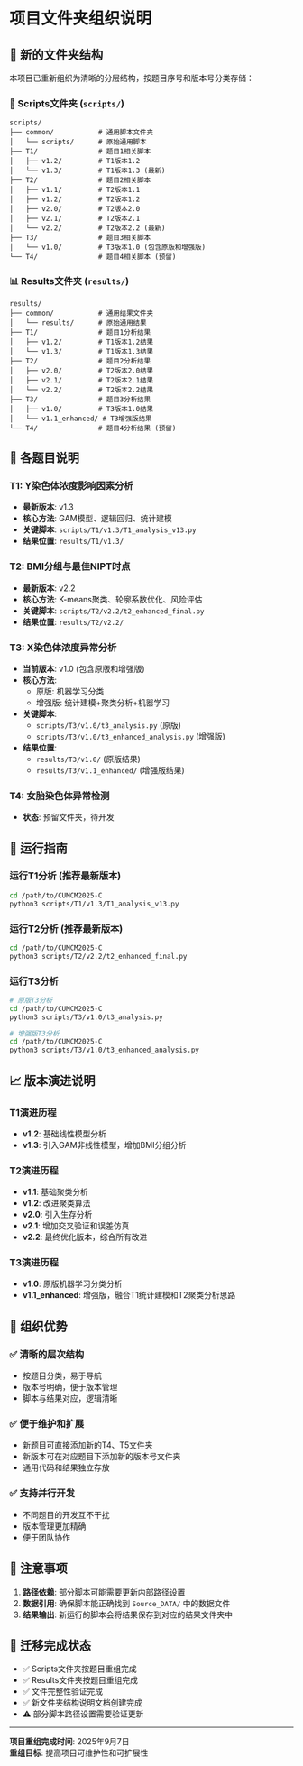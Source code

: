 # 项目文件夹组织说明

## 📁 新的文件夹结构

本项目已重新组织为清晰的分层结构，按题目序号和版本号分类存储：

### 🚀 Scripts文件夹 (`scripts/`)
```
scripts/
├── common/           # 通用脚本文件夹
│   └── scripts/      # 原始通用脚本
├── T1/               # 题目1相关脚本
│   ├── v1.2/         # T1版本1.2
│   └── v1.3/         # T1版本1.3 (最新)
├── T2/               # 题目2相关脚本
│   ├── v1.1/         # T2版本1.1
│   ├── v1.2/         # T2版本1.2
│   ├── v2.0/         # T2版本2.0
│   ├── v2.1/         # T2版本2.1
│   └── v2.2/         # T2版本2.2 (最新)
├── T3/               # 题目3相关脚本
│   └── v1.0/         # T3版本1.0 (包含原版和增强版)
└── T4/               # 题目4相关脚本 (预留)
```

### 📊 Results文件夹 (`results/`)
```
results/
├── common/           # 通用结果文件夹
│   └── results/      # 原始通用结果
├── T1/               # 题目1分析结果
│   ├── v1.2/         # T1版本1.2结果
│   └── v1.3/         # T1版本1.3结果
├── T2/               # 题目2分析结果
│   ├── v2.0/         # T2版本2.0结果
│   ├── v2.1/         # T2版本2.1结果
│   └── v2.2/         # T2版本2.2结果
├── T3/               # 题目3分析结果
│   ├── v1.0/         # T3版本1.0结果
│   └── v1.1_enhanced/ # T3增强版结果
└── T4/               # 题目4分析结果 (预留)
```

## 🎯 各题目说明

### T1: Y染色体浓度影响因素分析
- **最新版本**: v1.3
- **核心方法**: GAM模型、逻辑回归、统计建模
- **关键脚本**: `scripts/T1/v1.3/T1_analysis_v13.py`
- **结果位置**: `results/T1/v1.3/`

### T2: BMI分组与最佳NIPT时点
- **最新版本**: v2.2
- **核心方法**: K-means聚类、轮廓系数优化、风险评估
- **关键脚本**: `scripts/T2/v2.2/t2_enhanced_final.py`
- **结果位置**: `results/T2/v2.2/`

### T3: X染色体浓度异常分析
- **当前版本**: v1.0 (包含原版和增强版)
- **核心方法**: 
  - 原版: 机器学习分类
  - 增强版: 统计建模+聚类分析+机器学习
- **关键脚本**: 
  - `scripts/T3/v1.0/t3_analysis.py` (原版)
  - `scripts/T3/v1.0/t3_enhanced_analysis.py` (增强版)
- **结果位置**: 
  - `results/T3/v1.0/` (原版结果)
  - `results/T3/v1.1_enhanced/` (增强版结果)

### T4: 女胎染色体异常检测
- **状态**: 预留文件夹，待开发

## 🔧 运行指南

### 运行T1分析 (推荐最新版本)
```bash
cd /path/to/CUMCM2025-C
python3 scripts/T1/v1.3/T1_analysis_v13.py
```

### 运行T2分析 (推荐最新版本)
```bash
cd /path/to/CUMCM2025-C
python3 scripts/T2/v2.2/t2_enhanced_final.py
```

### 运行T3分析
```bash
# 原版T3分析
cd /path/to/CUMCM2025-C
python3 scripts/T3/v1.0/t3_analysis.py

# 增强版T3分析
cd /path/to/CUMCM2025-C
python3 scripts/T3/v1.0/t3_enhanced_analysis.py
```

## 📈 版本演进说明

### T1演进历程
- **v1.2**: 基础线性模型分析
- **v1.3**: 引入GAM非线性模型，增加BMI分组分析

### T2演进历程
- **v1.1**: 基础聚类分析
- **v1.2**: 改进聚类算法
- **v2.0**: 引入生存分析
- **v2.1**: 增加交叉验证和误差仿真
- **v2.2**: 最终优化版本，综合所有改进

### T3演进历程
- **v1.0**: 原版机器学习分类分析
- **v1.1_enhanced**: 增强版，融合T1统计建模和T2聚类分析思路

## 🎉 组织优势

### ✅ 清晰的层次结构
- 按题目分类，易于导航
- 版本号明确，便于版本管理
- 脚本与结果对应，逻辑清晰

### ✅ 便于维护和扩展
- 新题目可直接添加新的T4、T5文件夹
- 新版本可在对应题目下添加新的版本号文件夹
- 通用代码和结果独立存放

### ✅ 支持并行开发
- 不同题目的开发互不干扰
- 版本管理更加精确
- 便于团队协作

## 📝 注意事项

1. **路径依赖**: 部分脚本可能需要更新内部路径设置
2. **数据引用**: 确保脚本能正确找到 `Source_DATA/` 中的数据文件
3. **结果输出**: 新运行的脚本会将结果保存到对应的结果文件夹中

## 🔄 迁移完成状态

- ✅ Scripts文件夹按题目重组完成
- ✅ Results文件夹按题目重组完成  
- ✅ 文件完整性验证完成
- ✅ 新文件夹结构说明文档创建完成
- ⚠️ 部分脚本路径设置需要验证更新

---

**项目重组完成时间**: 2025年9月7日  
**重组目标**: 提高项目可维护性和可扩展性
